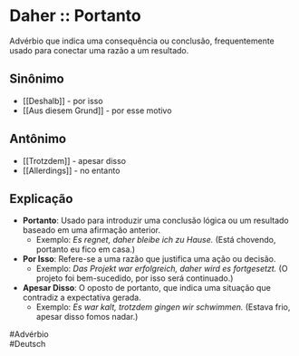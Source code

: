 # Daher :: Portanto
Advérbio que indica uma consequência ou conclusão, frequentemente usado para conectar uma razão a um resultado.

## Sinônimo
- [[Deshalb]] - por isso  
- [[Aus diesem Grund]] - por esse motivo  

## Antônimo
- [[Trotzdem]] - apesar disso  
- [[Allerdings]] - no entanto  

## Explicação
- **Portanto**: Usado para introduzir uma conclusão lógica ou um resultado baseado em uma afirmação anterior.
  - Exemplo: *Es regnet, daher bleibe ich zu Hause.* (Está chovendo, portanto eu fico em casa.)
- **Por Isso**: Refere-se a uma razão que justifica uma ação ou decisão.
  - Exemplo: *Das Projekt war erfolgreich, daher wird es fortgesetzt.* (O projeto foi bem-sucedido, por isso será continuado.)
- **Apesar Disso**: O oposto de portanto, que indica uma situação que contradiz a expectativa gerada.
  - Exemplo: *Es war kalt, trotzdem gingen wir schwimmen.* (Estava frio, apesar disso fomos nadar.)

#Advérbio  
#Deutsch